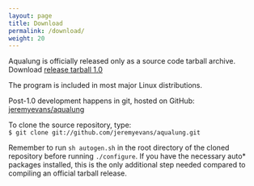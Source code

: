 ```yaml
---
layout: page
title: Download
permalink: /download/
weight: 20
---
```


Aqualung is officially released only as a source code tarball
archive. Download [release tarball
1.0](http://downloads.sourceforge.net/aqualung/aqualung-1.0.tar.gz)

The program is included in most major Linux distributions.

Post-1.0 development happens in git, hosted on GitHub:
[jeremyevans/aqualung](https://github.com/jeremyevans/aqualung)

To clone the source repository, type:  
`$ git clone git://github.com/jeremyevans/aqualung.git`

Remember to run `sh autogen.sh` in the root directory of the cloned
repository before running `./configure`. If you have the necessary
auto* packages installed, this is the only additional step needed
compared to compiling an official tarball release.

